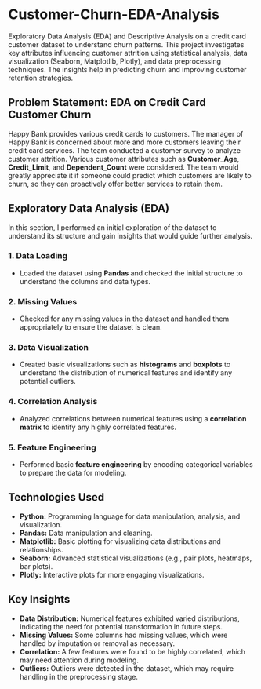 # Customer-Churn-EDA-Analysis

Exploratory Data Analysis (EDA) and Descriptive Analysis on a credit card customer dataset to understand churn patterns. This project investigates key attributes influencing customer attrition using statistical analysis, data visualization (Seaborn, Matplotlib, Plotly), and data preprocessing techniques. The insights help in predicting churn and improving customer retention strategies.

## Problem Statement: EDA on Credit Card Customer Churn

Happy Bank provides various credit cards to customers. The manager of Happy Bank is concerned about more and more customers leaving their credit card services. The team conducted a customer survey to analyze customer attrition. Various customer attributes such as **Customer_Age**, **Credit_Limit**, and **Dependent_Count** were considered. The team would greatly appreciate it if someone could predict which customers are likely to churn, so they can proactively offer better services to retain them.

## Exploratory Data Analysis (EDA)

In this section, I performed an initial exploration of the dataset to understand its structure and gain insights that would guide further analysis.

### 1. Data Loading
- Loaded the dataset using **Pandas** and checked the initial structure to understand the columns and data types.

### 2. Missing Values
- Checked for any missing values in the dataset and handled them appropriately to ensure the dataset is clean.

### 3. Data Visualization
- Created basic visualizations such as **histograms** and **boxplots** to understand the distribution of numerical features and identify any potential outliers.

### 4. Correlation Analysis
- Analyzed correlations between numerical features using a **correlation matrix** to identify any highly correlated features.

### 5. Feature Engineering
- Performed basic **feature engineering** by encoding categorical variables to prepare the data for modeling.

## Technologies Used

- **Python:** Programming language for data manipulation, analysis, and visualization.
- **Pandas:** Data manipulation and cleaning.
- **Matplotlib:** Basic plotting for visualizing data distributions and relationships.
- **Seaborn:** Advanced statistical visualizations (e.g., pair plots, heatmaps, bar plots).
- **Plotly:** Interactive plots for more engaging visualizations.

## Key Insights

- **Data Distribution:** Numerical features exhibited varied distributions, indicating the need for potential transformation in future steps.
- **Missing Values:** Some columns had missing values, which were handled by imputation or removal as necessary.
- **Correlation:** A few features were found to be highly correlated, which may need attention during modeling.
- **Outliers:** Outliers were detected in the dataset, which may require handling in the preprocessing stage.
